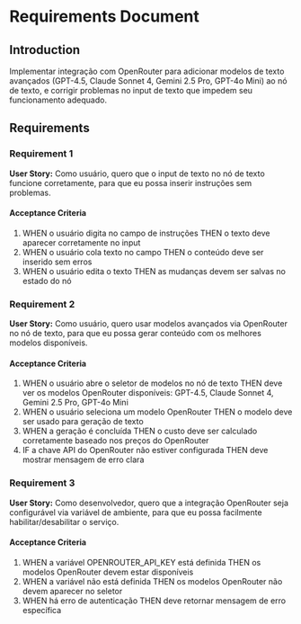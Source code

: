 # Requirements Document

## Introduction

Implementar integração com OpenRouter para adicionar modelos de texto avançados (GPT-4.5, Claude Sonnet 4, Gemini 2.5 Pro, GPT-4o Mini) ao nó de texto, e corrigir problemas no input de texto que impedem seu funcionamento adequado.

## Requirements

### Requirement 1

**User Story:** Como usuário, quero que o input de texto no nó de texto funcione corretamente, para que eu possa inserir instruções sem problemas.

#### Acceptance Criteria

1. WHEN o usuário digita no campo de instruções THEN o texto deve aparecer corretamente no input
2. WHEN o usuário cola texto no campo THEN o conteúdo deve ser inserido sem erros
3. WHEN o usuário edita o texto THEN as mudanças devem ser salvas no estado do nó

### Requirement 2

**User Story:** Como usuário, quero usar modelos avançados via OpenRouter no nó de texto, para que eu possa gerar conteúdo com os melhores modelos disponíveis.

#### Acceptance Criteria

1. WHEN o usuário abre o seletor de modelos no nó de texto THEN deve ver os modelos OpenRouter disponíveis: GPT-4.5, Claude Sonnet 4, Gemini 2.5 Pro, GPT-4o Mini
2. WHEN o usuário seleciona um modelo OpenRouter THEN o modelo deve ser usado para geração de texto
3. WHEN a geração é concluída THEN o custo deve ser calculado corretamente baseado nos preços do OpenRouter
4. IF a chave API do OpenRouter não estiver configurada THEN deve mostrar mensagem de erro clara

### Requirement 3

**User Story:** Como desenvolvedor, quero que a integração OpenRouter seja configurável via variável de ambiente, para que eu possa facilmente habilitar/desabilitar o serviço.

#### Acceptance Criteria

1. WHEN a variável OPENROUTER_API_KEY está definida THEN os modelos OpenRouter devem estar disponíveis
2. WHEN a variável não está definida THEN os modelos OpenRouter não devem aparecer no seletor
3. WHEN há erro de autenticação THEN deve retornar mensagem de erro específica
